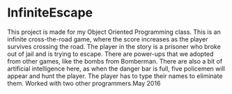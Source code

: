 # InfiniteEscape
This project is made for my Object Oriented Programming class. This is an infinite cross-the-road game, where the score increases as the player survives crossing the road. The player in the story is a prisoner who broke out of jail and is trying to escape. There are power-ups that we adopted from other games, like the bombs from Bomberman. There are also a bit of artificial intelligence here, as when the danger bar is full, five policemen will appear and hunt the player. The player has to type their names to eliminate them. Worked with two other programmers.May 2016

